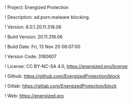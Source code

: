 ! Project: Energized Protection

! Description: ad.porn.malware blocking.

! Version: 6.0.1.20.11.318.06

! Build Version: 20.11.318.06

! Build Date: Fri, 13 Nov 20 06:07:00

! Version Code: 3180607

! License: CC BY-NC-SA 4.0, https://energized.pro/license

! Github: https://github.com/EnergizedProtection/block

! Gitlab: https://gitlab.com/EnergizedProtection/block


! Web: https://energized.pro
